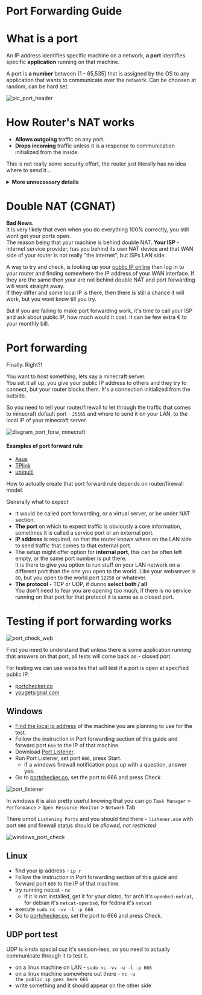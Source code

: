 # Port Forwarding Guide

# What is a port

An IP address identifies specific machine on a network,
**a port** identifies specific **application** running on that machine.

A port is **a number** between [1 - 65,535] that is assigned by the OS
to any application that wants to communicate over the network.
Can be choosen at random, can be hard set.

![pic_port_header](https://i.imgur.com/TM0pOQN.png)

# How Router's NAT works

* **Allows outgoing** traffic on any port.
* **Drops incoming** traffic unless it is a response to communication
  initialized from the inside.

This is not really some security effort, the router just literally has no idea
where to send it...

<details>
<summary><b>More unnecessary details</b></summary>

NAT is implemented in your router.<br>
It makes your **LAN side** devices able to connect with the
outside world - **WAN side,** through one public IP.
"The internet" *sees* just one device it communicates with,
at least at this network level. 

![pic_nat](https://i.imgur.com/Nk7u4MP.png)


#### LAN side initialized communication

* You visit a website, let's say `youtube.com`
* Your browser has some random port assigned by the OS,
  this will be the **source port**.
  The local IP address of the machine it runs on will be the **source IP**
* Browser/OS ask DNS servers for IP address of `youtube.com`,
  the answer is `142.250.191.78` - **destination IP**
* Youtube is a website, standard for https is using port `443` - **destination port.**
* All requred information are there. Destination[ip & port] Source[ip & port].
* Packets are send.
* The browser now waits for a response at that random port.
* Since the router is the **default gateway**, thats where the packets arrive. 
* The router saves all that info in its state table for a time, could be seconds,
  could be days depending on protocol and [state](https://serverfault.com/a/481909).
* Router doing the NAT now replaces the **source IP address** of that one machine,
  with its own wan IP address,
  it might also change source port but that is not as important,
  and sends it out in the direction of the **destination IP**.
* Response comes back, router knows it is a response because it's coming from the 
  IP that it contacted recently and the **destination port** it uses is the same
  number that was used as the source port.
* It checks the state table for the **original source IP and source port**,
  put them in, now as destination and off the packets go.
* The browser receives response on its assigned port, from the IP it contacted.

#### WAN side initialized communication

* Want to connect to a jellyfin server to watch some movies from browser.
* You know the IP address or the url.
  You also expect it to run on default port jellyfin uses `8096`
* The browser makes the request.
* The router sees it coming at port `8096`, but where does it send it?
  There is nothing in the state table, that would tell it.
* So it drops it, unless there is a port forwarding rule that says
  that if something comes to port `8096` send it to this local ip address
  and at that port...  

Youtube explanation videos if you want deeper dive:

* [NAT - Network Address Translation.](https://www.youtube.com/watch?v=RG97rvw1eUo)
* [Public IP vs. Private IP and Port Forwarding](https://www.youtube.com/watch?v=92b-jjBURkw)

---
---

</details>

# Double NAT (CGNAT)

<!-- ![pic_cgnat](https://i.imgur.com/z697REf.png) -->

**Bad News.**<br>
It is very likely that even when you do everything 100% correctly,
you still wont get your ports open.<br>
The reason being that your machine is behind double NAT.
**Your ISP** - internet service provider, has you behind its own NAT device
and that WAN side of your router is not really "the internet", but ISPs LAN side. 

A way to try and check, is looking up your [public IP online](http://icanhazip.com/)
then log in to your router and finding somewhere the IP address of your WAN interface.
If they are the same then your are not behind double NAT and port forwarding 
will work straight away.<br>
If they differ and some local IP is there, then there is still a chance it will work,
but you wont know till you try.

But if you are failing to make port forwarding work, it's time to call your ISP
and ask about public IP, how much would it cost.
It can be few extra € to your monthly bill.

# Port forwarding

Finally. Right?!

You want to host something, lets say a minecraft server.<br>
You set it all up, you give your public IP address to others and they try to connect,
but your router blocks them. It's a connection initialized from the outside.

So you need to tell your router/firewall to let through the traffic that comes to
minecraft default port - `25565` and where to send it on your LAN,
to the local IP of your minecraft server.

![diagram_port_forw_minecraft](https://i.imgur.com/PNR32Mz.png)

#### Examples of port forward rule

* [Asus](https://i.imgur.com/brs9Mr6.png)
* [TPlink](https://i.imgur.com/FNS2xCj.png)
* [ubiquiti](https://i.imgur.com/D04HVJc.png)

How to actually create that port forward rule depends on router/firewall model.

Generally what to expect

* It would be called port forwarding, or a virtual server, or be under NAT section.
* **The port** on which to expect traffic is obviously a core information,
  sometimes it is called a service port or an external port.
* **IP address** is required, so that the router knows where on the LAN side
  to send traffic that comes to that external port.
* The setup might offer option for **internal port**,
  this can be often left empty, or the same port number is put there.<br>
  It is there to give you option to run stuff on your LAN network on a different
  port than the one you open to the world. Like your webserver is `80`,
  but you open to the world port `12250` or whatever.
* **The protocol** - TCP or UDP, if dunno **select both / all**<br>
  You don't need to fear you are opening too much, if there is no service
  running on that port for that protocol it is same as a closed port.

# Testing if port forwarding works

![port_check_web](https://i.imgur.com/d5fNnCX.png)

First you need to understand that unless there is some application running
that answers on that port, all tests will come back as - closed port.

For testing we can use websites that will test if a port is open at specified public IP.

* [portchecker.co](https://portchecker.co/)
* [yougetsignal.com](https://www.yougetsignal.com/tools/open-ports/)

## Windows

* [Find the local ip address](https://www.youtube.com/results?search_query=how+to+find+ip+address+windows)
  of the machine you are planning to use for the test.
* Follow the instruction in Port forwarding section of this guide
  and forward port `666` to the IP of that machine.
* Download [Port Listener](https://www.rjlsoftware.com/software/utility/portlistener/).
* Run Port Listener, set port `666`, press Start.
  * If a windows firewall notification pops up with a question, answer yes.
* Go to [portchecker.co](https://portchecker.co/), set the port to 666 and press Check.

![port_listener](https://i.imgur.com/A9fxIbi.png)

In windows it is also pretty useful knowing that you can go 
`Task Manager` > `Performance` > `Open Resource Monitor` > `Network` Tab 

There unroll `Listening Ports`
and you should find there - `listener.exe` with port `666` and firewall status
should be *allowed, not restricted*

![windows_port_check](https://i.imgur.com/putdef0.png)

## Linux

* find your ip address - `ip r`
* Follow the instruction in Port forwarding section of this guide
  and forward port `666` to the IP of that machine.
* try running netcat - `nc `<br>
  * if it is not installed, get it for your distro,
    for arch it's `openbsd-netcat`, for debian it's `netcat-openbsd`,
    for fedora it's `netcat`
* execute `sudo nc -vv -l -p 666`
* Go to [portchecker.co](https://portchecker.co/), set the port to 666 and press Check.


## UDP port test

UDP is kinda special cuz it's session-less, so you need to actually communicate
through it to test it.

* on a linux machine on LAN - `sudo nc -vv -u -l -p 666`
* on a linux machine somewhere out there - `nc -u the_public_ip_goes_here 666`
* write something and it should appear on the other side
